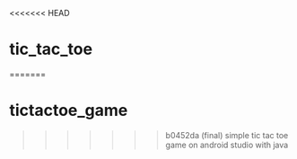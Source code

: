 <<<<<<< HEAD
# tic_tac_toe
=======
# tictactoe_game
>>>>>>> b0452da (final)
simple tic tac toe game on android studio with java 
